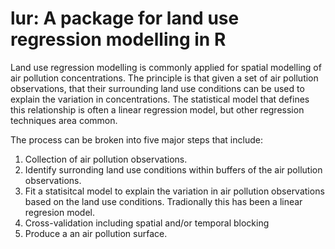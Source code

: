 # lur: A package for land use regression modelling in R

Land use regression modelling is commonly applied for spatial modelling of air 
pollution concentrations. The principle is that given a set of air pollution 
observations, that their surrounding land use conditions can be used to explain
the variation in concentrations. The statistical model that defines this 
relationship is often a linear regression model, but other regression techniques
area common. 

The process can be broken into five major steps that include:

1. Collection of air pollution observations.
2. Identify surronding land use conditions within buffers of the air pollution
  observations.
3. Fit a statisitcal model to explain the variation in air pollution 
  observations based on the land use conditions. Tradionally this has been a
  linear regresion model.
4. Cross-validation including spatial and/or temporal blocking
5. Produce a an air pollution surface.


    